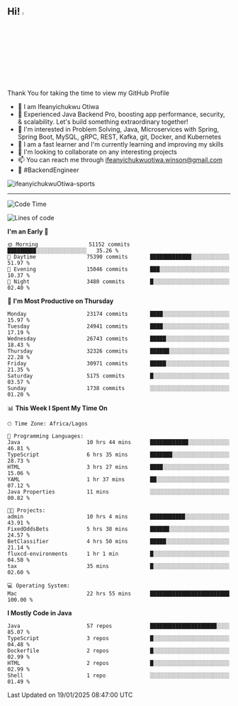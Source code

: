 <!-- BLOG-POST-LIST:START --><!-- BLOG-POST-LIST:END -->

## Hi! <img src="https://media.giphy.com/media/hvRJCLFzcasrR4ia7z/giphy.gif" width="4%"> 

Thank You for taking the time to view my GitHub Profile

- 👋 I am Ifeanyichukwu Otiwa
- 🚀 Experienced Java Backend Pro, boosting app performance, security, & scalability. Let's build something extraordinary together!
- 👀 I'm interested in Problem Solving, Java, Microservices with Spring, Spring Boot, MySQL, gRPC, REST, Kafka, git, Docker, and Kubernetes
- 🌱 I am a fast learner and I'm currently learning and improving my skills
- 💞️ I'm looking to collaborate on any interesting projects
- 📫 You can reach me through ifeanyichukwuotiwa.winson@gmail.com
- 🚀 #BackendEngineer

<p align="left" marginTop="10px"> <img src="https://komarev.com/ghpvc/?username=ifeanyichukwuOtiwa-sports&label=Profile%20views&color=0e75b6&style=for-the-badge" alt="ifeanyichukwuOtiwa-sports" /> </p>

***

<!--START_SECTION:waka-->
![Code Time](http://img.shields.io/badge/Code%20Time-3%2C339%20hrs%2030%20mins-blue)

![Lines of code](https://img.shields.io/badge/From%20Hello%20World%20I%27ve%20Written-36.6%20million%20lines%20of%20code-blue)

**I'm an Early 🐤** 

```text
🌞 Morning                51152 commits       █████████░░░░░░░░░░░░░░░░   35.26 % 
🌆 Daytime                75390 commits       █████████████░░░░░░░░░░░░   51.97 % 
🌃 Evening                15046 commits       ███░░░░░░░░░░░░░░░░░░░░░░   10.37 % 
🌙 Night                  3480 commits        █░░░░░░░░░░░░░░░░░░░░░░░░   02.40 % 
```
📅 **I'm Most Productive on Thursday** 

```text
Monday                   23174 commits       ████░░░░░░░░░░░░░░░░░░░░░   15.97 % 
Tuesday                  24941 commits       ████░░░░░░░░░░░░░░░░░░░░░   17.19 % 
Wednesday                26743 commits       █████░░░░░░░░░░░░░░░░░░░░   18.43 % 
Thursday                 32326 commits       ██████░░░░░░░░░░░░░░░░░░░   22.28 % 
Friday                   30971 commits       █████░░░░░░░░░░░░░░░░░░░░   21.35 % 
Saturday                 5175 commits        █░░░░░░░░░░░░░░░░░░░░░░░░   03.57 % 
Sunday                   1738 commits        ░░░░░░░░░░░░░░░░░░░░░░░░░   01.20 % 
```


📊 **This Week I Spent My Time On** 

```text
🕑︎ Time Zone: Africa/Lagos

💬 Programming Languages: 
Java                     10 hrs 44 mins      ████████████░░░░░░░░░░░░░   46.81 % 
TypeScript               6 hrs 35 mins       ███████░░░░░░░░░░░░░░░░░░   28.73 % 
HTML                     3 hrs 27 mins       ████░░░░░░░░░░░░░░░░░░░░░   15.06 % 
YAML                     1 hr 37 mins        ██░░░░░░░░░░░░░░░░░░░░░░░   07.12 % 
Java Properties          11 mins             ░░░░░░░░░░░░░░░░░░░░░░░░░   00.82 % 

🐱‍💻 Projects: 
admin                    10 hrs 4 mins       ███████████░░░░░░░░░░░░░░   43.91 % 
FixedOddsBets            5 hrs 38 mins       ██████░░░░░░░░░░░░░░░░░░░   24.57 % 
BetClassifier            4 hrs 50 mins       █████░░░░░░░░░░░░░░░░░░░░   21.14 % 
fluxcd-environments      1 hr 1 min          █░░░░░░░░░░░░░░░░░░░░░░░░   04.50 % 
tax                      35 mins             █░░░░░░░░░░░░░░░░░░░░░░░░   02.60 % 

💻 Operating System: 
Mac                      22 hrs 55 mins      █████████████████████████   100.00 % 
```

**I Mostly Code in Java** 

```text
Java                     57 repos            █████████████████████░░░░   85.07 % 
TypeScript               3 repos             █░░░░░░░░░░░░░░░░░░░░░░░░   04.48 % 
Dockerfile               2 repos             █░░░░░░░░░░░░░░░░░░░░░░░░   02.99 % 
HTML                     2 repos             █░░░░░░░░░░░░░░░░░░░░░░░░   02.99 % 
Shell                    1 repo              ░░░░░░░░░░░░░░░░░░░░░░░░░   01.49 % 
```




 Last Updated on 19/01/2025 08:47:00 UTC
<!--END_SECTION:waka-->

<!--
<p align="center">
![trophy](https://github-profile-trophy.vercel.app/?username=ifeanyichukwuOtiwa-sports&theme=onedark) (https://github.com/ryo-ma/github-profile-trophy)
</p>
-->

<!---
ifeanyi-otiwa/ifeanyi-otiwa is a ✨ special ✨ repository because its `README.md` (this file) appears on your GitHub profile.
You can click the Preview link to take a look at your changes.
--->
